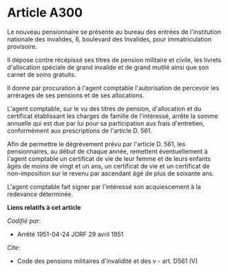 # Article A300

Le nouveau pensionnaire se présente au bureau des entrées de l'institution nationale des invalides, 6, boulevard des
Invalides, pour immatriculation provisoire.

Il dépose contre récépissé ses titres de pension militaire et civile, les livrets d'allocation spéciale de grand invalide et
de grand mutilé ainsi que son carnet de soins gratuits.

Il donne par procuration à l'agent comptable l'autorisation de percevoir les arrérages de ses pensions et de ses allocations.

L'agent comptable, sur le vu des titres de pension, d'allocation et du certificat établissant les charges de famille de
l'intéressé, arrête la somme annuelle qui est due par lui pour sa participation aux frais d'entretien, conformément aux
prescriptions de l'article D. 561.

Afin de permettre le dégrèvement prévu par l'article D. 561, les pensionnaires, au début de chaque année, remettent
éventuellement à l'agent comptable un certificat de vie de leur femme et de leurs enfants âgés de moins de vingt et un ans,
un certificat de vie et un certificat de non-imposition sur le revenu par ascendant âgé de plus de soixante ans.

L'agent comptable fait signer par l'intéressé son acquiescement à la redevance déterminée.

**Liens relatifs à cet article**

_Codifié par_:

  - Arrêté 1951-04-24 JORF 29 avril 1951

_Cite_:

  - Code des pensions militaires d'invalidité et des v - art. D561 (V)
